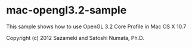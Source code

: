 mac-opengl3.2-sample
====================

This sample shows how to use OpenGL 3.2 Core Profile in Mac OS X 10.7

Copyright (c) 2012 Sazameki and Satoshi Numata, Ph.D.
